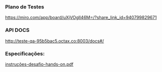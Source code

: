
### Plano de Testes 
https://miro.com/app/board/uXjVOglI46M=/?share_link_id=940799829671


### API DOCS
http://teste-qa-95b5bac5.octax.co:8003/docs#/


### Especificações: 
[instruções-desafio-hands-on.pdf](https://github.com/brunoomf1/Black_box_octa/files/9278322/instrucoes-desafio-hands-on.pdf)
